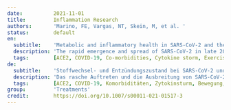 ```yaml
---
date:          2021-11-01
title:         Inflammation Research
authors:       'Marino, FE, Vargas, NT, Skein, M, et al. '
status:        default
en:
  subtitle:    'Metabolic and inflammatory health in SARS-CoV-2 and the potential role for habitual exercise in reducing disease severity'
  description: 'The rapid emergence and spread of SARS-CoV-2 in late 2019 has infected millions of people worldwide with significant morbidity and mortality with various responses from health authorities to limit the spread of the virus. Although population-wide inoculation is preferred, currently, there is large variation and disparity in the acquisition, development, and deployment of vaccination programs in many countries. Even with availability of a vaccine, achieving herd immunity does not guarantee against reinfection from SARS-CoV-2. Emerging evidence indicates that vaccines do not eliminate infection but protect against severe disease and potential hospitalisation. Therefore, additional strategies which strengthen the immune system should be strongly considered to assist in reducing the overall health care burden and stem the rate of infection. There is now substantial evidence that SARS-CoV-2 disease severity and death are linked to existing comorbidities such as cardiovascular disease, obesity, and metabolic disorders. In this review, we discuss the potential medium-to-long-term strategy of habitual exercise and its relationship to targeted comorbidities and underlying inflammation as a protective mechanism against SARS-CoV-2 disease severity. We conclude that engagement in habitual physical activity and exercise could be a strategy to mitigate the development of comorbidities and improve the response of the immune system, potentially reducing the risk of symptoms and life-threatening complications if infected.'
  tags:        [ACE2, COVID-19, Co-morbidities, Cytokine storm, Exercise, Inflammation]
de:
  subtitle:    'Stoffwechsel- und Entzündungszustand bei SARS-CoV-2 und die potenzielle Rolle gewohnheitsmäßiger Bewegung bei der Verringerung des Schweregrads der Erkrankung'
  description: 'Das rasche Auftreten und die Ausbreitung von SARS-CoV-2 Ende 2019 hat weltweit Millionen von Menschen infiziert und zu erheblicher Morbidität und Mortalität geführt, woraufhin die Gesundheitsbehörden unterschiedlich reagierten, um die Ausbreitung des Virus zu begrenzen. Obwohl eine bevölkerungsweite Impfung bevorzugt wird, gibt es derzeit in vielen Ländern große Unterschiede und Ungleichheiten bei der Beschaffung, Entwicklung und Umsetzung von Impfprogrammen. Selbst wenn ein Impfstoff zur Verfügung steht, ist das Erreichen einer Herdenimmunität keine Garantie gegen eine Reinfektion mit SARS-CoV-2. Neue Erkenntnisse deuten darauf hin, dass Impfstoffe die Infektion nicht beseitigen, aber vor schweren Erkrankungen und möglichen Krankenhausaufenthalten schützen. Daher sollten zusätzliche Strategien zur Stärkung des Immunsystems in Betracht gezogen werden, um die Gesamtbelastung des Gesundheitswesens und die Infektionsrate zu verringern. Es gibt inzwischen zahlreiche Belege dafür, dass der Schweregrad der SARS-CoV-2-Erkrankung und die Todesfälle mit bestehenden Komorbiditäten wie Herz-Kreislauf-Erkrankungen, Fettleibigkeit und Stoffwechselstörungen zusammenhängen. In dieser Übersichtsarbeit erörtern wir die potenzielle mittel- bis langfristige Strategie gewohnheitsmäßiger körperlicher Betätigung und ihre Beziehung zu bestimmten Komorbiditäten und zugrundeliegenden Entzündungen als Schutzmechanismus gegen den Schweregrad der SARS-CoV-2-Erkrankung. Wir kommen zu dem Schluss, dass regelmäßige körperliche Aktivität und Bewegung eine Strategie sein könnten, um die Entwicklung von Komorbiditäten abzuschwächen und die Reaktion des Immunsystems zu verbessern, wodurch das Risiko von Symptomen und lebensbedrohlichen Komplikationen bei einer Infektion verringert werden könnte.' 
  tags:        [ACE2, COVID-19, Komorbiditäten, Zytokinsturm, Bewegung, Entzündung]
group:         'Treatments'
credit:        https://doi.org/10.1007/s00011-021-01517-3
---
```


